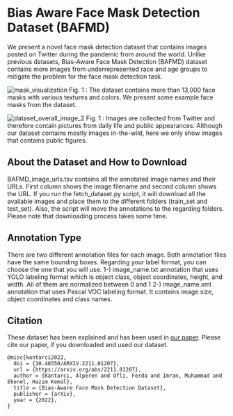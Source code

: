 # Bias Aware Face Mask Detection Dataset (BAFMD)
We present a novel face mask detection dataset that contains images posted on Twitter during the pandemic from around the world. Unlike previous datasets, Bias-Aware Face Mask Detection (BAFMD) dataset contains more images from underrepresented race and age groups to mitigate the problem for the face mask detection task.



![mask_visualization](https://user-images.githubusercontent.com/18146534/199670602-09dadda1-b0dc-4f2f-ad39-b42b2ad5c2a0.png)
Fig. 1 : The dataset contains more than 13,000 face masks with various textures and colors. We present some example face masks from the dataset.  

![dataset_overall_image_2](https://user-images.githubusercontent.com/18146534/199670726-bed96270-2c80-4686-8350-b7cb3caa462d.png)
Fig. 1 : Images are collected from Twitter and therefore contain pictures from daily life and public appearances. Although our dataset contains mostly images in-the-wild, here we only show images that contains public figures. 


## About the Dataset and How to Download
BAFMD_image_urls.tsv contains all the annotated image names and their URLs. First column shows the image filename and second column shows the URL.
If you run the fetch_dataset.py script, it will download all the available images and place them to the different folders (train_set and test_set). Also, the script will move the annotations to the regarding folders. Please note that downloading process takes some time.

## Annotation Type 
There are two different annotation files for each image. Both annotation files have the same bounding boxes. Regarding your label format, you can choose the one that you will use. 
1-) image_name.txt annotation that uses YOLO labeling format which is object class, object coordinates, height, and width. All of them are normalized between 0 and 1
2-) image_name.xml annotation that uses Pascal VOC labeling format. It contains image size, object coordinates and class names. 




## Citation ##
These dataset has been explained and has been used in [our paper]([https://arxiv.org/abs/2103.08773](https://arxiv.org/abs/2211.01207)). Please cite our paper, if you downloaded and used our dataset.

```
@misc{kantarci2022,
  doi = {10.48550/ARXIV.2211.01207},
  url = {https://arxiv.org/abs/2211.01207},
  author = {Kantarcı, Alperen and Ofli, Ferda and Imran, Muhammad and Ekenel, Hazım Kemal},
  title = {Bias-Aware Face Mask Detection Dataset},
  publisher = {arXiv},
  year = {2022},
}

```
